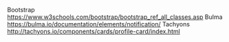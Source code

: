 Bootstrap
https://www.w3schools.com/bootstrap/bootstrap_ref_all_classes.asp
Bulma
https://bulma.io/documentation/elements/notification/
Tachyons
http://tachyons.io/components/cards/profile-card/index.html

